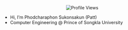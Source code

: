 <!--
<div align="center">
  <a href="https://git.io/streak-stats">
    <img src="https://github-readme-streak-stats.herokuapp.com?user=patt502090&theme=catppuccin-macchiato&hide_border=true" alt="GitHub Streak" />
  </a>
</div>

<div align="center">
  ![snake gif](https://github.com/patt502090/patt502090/blob/output/github-snake-dark.svg)
</div>
-->

<!-- Profile View Counter -->
<div align="center">
  <img src="https://komarev.com/ghpvc/?username=patt502090&style=flat-square&color=blue" alt="Profile Views" />
</div>

- Hi, I’m Phodcharaphon Sukonsakun (Patt)  
- Computer Engineering @ Prince of Songkla University


